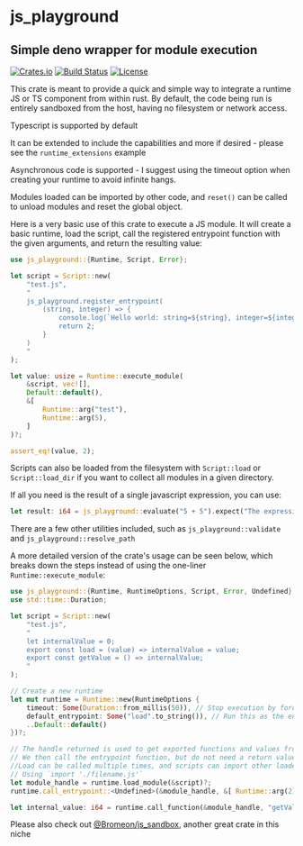 # js_playground

## Simple deno wrapper for module execution

[![Crates.io](https://img.shields.io/crates/v/js-playground.svg)](https://crates.io/crates/js-playground)
[![Build Status](https://github.com/rscarson/js-playground/workflows/Rust/badge.svg)](https://github.com/rscarson/js-playground/actions?workflow=Rust)
[![License](https://img.shields.io/badge/license-MIT-blue.svg)](https://raw.githubusercontent.com/rscarson/js-playground/master/LICENSE)

This crate is meant to provide a quick and simple way to integrate a runtime JS or TS component from within rust.
By default, the code being run is entirely sandboxed from the host, having no filesystem or network access.

Typescript is supported by default

It can be extended to include the capabilities and more if desired - please see the `runtime_extensions` example

Asynchronous code is supported - I suggest using the timeout option when creating your runtime to avoid infinite hangs.

Modules loaded can be imported by other code, and `reset()` can be called to unload modules and reset the global object.

Here is a very basic use of this crate to execute a JS module. It will create a basic runtime, load the script,
call the registered entrypoint function with the given arguments, and return the resulting value:
```rust
use js_playground::{Runtime, Script, Error};

let script = Script::new(
    "test.js",
    "
    js_playground.register_entrypoint(
        (string, integer) => {
            console.log(`Hello world: string=${string}, integer=${integer}`);
            return 2;
        }
    )
    "
);

let value: usize = Runtime::execute_module(
    &script, vec![],
    Default::default(),
    &[
        Runtime::arg("test"),
        Runtime::arg(5),
    ]
)?;

assert_eq!(value, 2);
```

Scripts can also be loaded from the filesystem with `Script::load` or `Script::load_dir` if you want to collect all modules in a given directory.

If all you need is the result of a single javascript expression, you can use:
```rust
let result: i64 = js_playground::evaluate("5 + 5").expect("The expression was invalid!");
```

There are a few other utilities included, such as `js_playground::validate` and `js_playground::resolve_path`

A more detailed version of the crate's usage can be seen below, which breaks down the steps instead of using the one-liner `Runtime::execute_module`:
```rust
use js_playground::{Runtime, RuntimeOptions, Script, Error, Undefined};
use std::time::Duration;

let script = Script::new(
    "test.js",
    "
    let internalValue = 0;
    export const load = (value) => internalValue = value;
    export const getValue = () => internalValue;
    "
);

// Create a new runtime
let mut runtime = Runtime::new(RuntimeOptions {
    timeout: Some(Duration::from_millis(50)), // Stop execution by force after 50ms
    default_entrypoint: Some("load".to_string()), // Run this as the entrypoint function if none is registered
    ..Default::default()
})?;

// The handle returned is used to get exported functions and values from that module.
// We then call the entrypoint function, but do not need a return value.
//Load can be called multiple times, and scripts can import other loaded scripts
// Using `import './filename.js'`
let module_handle = runtime.load_module(&script)?;
runtime.call_entrypoint::<Undefined>(&module_handle, &[ Runtime::arg(2) ])?;

let internal_value: i64 = runtime.call_function(&module_handle, "getValue", Runtime::EMPTY_ARGS)?;
```

Please also check out [@Bromeon/js_sandbox](https://github.com/Bromeon/js-sandbox), another great crate in this niche

